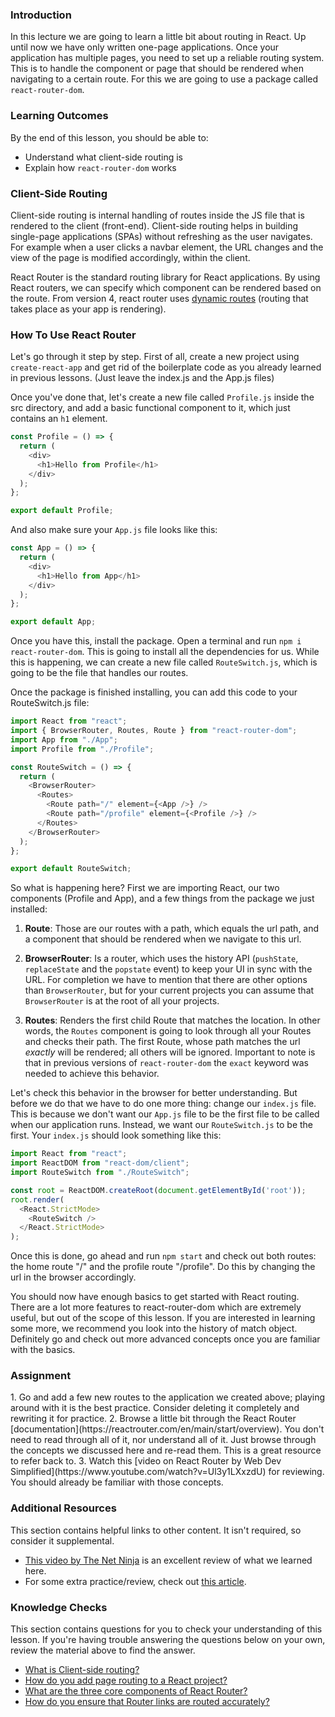 ### Introduction

In this lecture we are going to learn a little bit about routing in React. Up until now we have only written one-page applications. Once your application has multiple pages, you need to set up a reliable routing system. This is to handle the component or page that should be rendered when navigating to a certain route. For this we are going to use a package called `react-router-dom`.

### Learning Outcomes
By the end of this lesson, you should be able to:

- Understand what client-side routing is
- Explain how `react-router-dom` works

### Client-Side Routing

<span id="client-side-routing">Client-side routing is internal handling of routes inside the JS file that is rendered to the client (front-end). Client-side routing helps in building single-page applications (SPAs) without refreshing as the user navigates. For example when a user clicks a navbar element, the URL changes and the view of the page is modified accordingly, within the client.</span>

React Router is the standard routing library for React applications. By using React routers, we can specify which component can be rendered based on the route. From version 4, react router uses [dynamic routes](https://v5.reactrouter.com/web/guides/philosophy/dynamic-routing) (routing that takes place as your app is rendering).

### How To Use React Router

<span id="react-router">Let's go through it step by step. First of all, create a new project using `create-react-app` and get rid of the boilerplate code as you already learned in previous lessons. (Just leave the index.js and the App.js files)</span> 

Once you've done that, let's create a new file called `Profile.js` inside the src directory, and add a basic functional component to it, which just contains an `h1` element.

~~~javascript
const Profile = () => {
  return (
    <div>
      <h1>Hello from Profile</h1>
    </div>
  );
};

export default Profile;
~~~

And also make sure your `App.js` file looks like this:

~~~javascript
const App = () => {
  return (
    <div>
      <h1>Hello from App</h1>
    </div>
  );
};

export default App;
~~~

Once you have this, install the package. Open a terminal and run `npm i react-router-dom`. This is going to install all the dependencies for us.
While this is happening, we can create a new file called `RouteSwitch.js`, which is going to be the file that handles our routes.

Once the package is finished installing, you can add this code to your RouteSwitch.js file:

~~~javascript
import React from "react";
import { BrowserRouter, Routes, Route } from "react-router-dom";
import App from "./App";
import Profile from "./Profile";

const RouteSwitch = () => {
  return (
    <BrowserRouter>
      <Routes>
        <Route path="/" element={<App />} />
        <Route path="/profile" element={<Profile />} />
      </Routes>
    </BrowserRouter>
  );
};

export default RouteSwitch;
~~~

<span id="components">So what is happening here?</span> First we are importing React, our two components (Profile and App), and a few things from the package we just installed:

1. **Route**: Those are our routes with a path, which equals the url path, and a component that should be rendered when we navigate to this url.

2. **BrowserRouter**: Is a router, which uses the history API (`pushState`, `replaceState` and the `popstate` event) to keep your UI in sync with the URL. For completion we have to mention that there are other options than `BrowserRouter`, but for your current projects you can assume that `BrowserRouter` is at the root of all your projects.

3. **Routes**: Renders the first child Route that matches the location. In other words, the `Routes` component is going to look through all your Routes and checks their path. The first Route, whose path matches the url *exactly* will be rendered; all others will be ignored. Important to note is that in previous versions of `react-router-dom` the `exact` keyword was needed to achieve this behavior.

<span id="routing"> Let's check this behavior in the browser for better understanding. But before we do that we have to do one more thing: change our `index.js` file. This is because we don't want our `App.js` file to be the first file to be called when our application runs. Instead, we want our `RouteSwitch.js` to be the first.</span> Your `index.js` should look something like this:

~~~javascript
import React from "react";
import ReactDOM from "react-dom/client";
import RouteSwitch from "./RouteSwitch";

const root = ReactDOM.createRoot(document.getElementById('root'));
root.render(
  <React.StrictMode>
    <RouteSwitch />
  </React.StrictMode>
);
~~~

Once this is done, go ahead and run `npm start` and check out both routes: the home route "/" and the profile route "/profile". Do this by changing the url in the browser accordingly.

You should now have enough basics to get started with React routing. There are a lot more features to react-router-dom which are extremely useful, but out of the scope of this lesson. If you are interested in learning some more, we recommend you look into the history of match object. Definitely go and check out more advanced concepts once you are familiar with the basics.

### Assignment

<div class="lesson-content__panel" markdown="1">
1. Go and add a few new routes to the application we created above; playing around with it is the best practice. Consider deleting it completely and rewriting it for practice.
2. Browse a little bit through the React Router [documentation](https://reactrouter.com/en/main/start/overview). You don't need to read through all of it, nor understand all of it. Just browse through the concepts we discussed here and re-read them. This is a great resource to refer back to.
3. Watch this [video on React Router by Web Dev Simplified](https://www.youtube.com/watch?v=Ul3y1LXxzdU) for reviewing. You should already be familiar with those concepts.
</div>

### Additional Resources
This section contains helpful links to other content. It isn't required, so consider it supplemental.

- [This video by The Net Ninja](https://www.youtube.com/watch?v=QUz3k2O3ZJU&ab_channel=TheNetNinja) is an excellent review of what we learned here.
- For some extra practice/review, check out [this article](https://css-tricks.com/learning-react-router/).

### Knowledge Checks

This section contains questions for you to check your understanding of this lesson. If you're having trouble answering the questions below on your own, review the material above to find the answer.

- [What is Client-side routing?](#client-side-routing)
- [How do you add page routing to a React project?](#react-router)
- [What are the three core components of React Router?](#components)
- [How do you ensure that Router links are routed accurately?](#routing)
